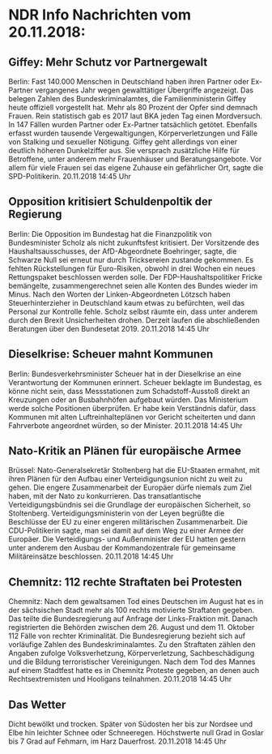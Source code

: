 # NDR Info Nachrichten vom 20.11.2018:


## Giffey: Mehr Schutz vor Partnergewalt
Berlin: Fast 140.000 Menschen in Deutschland haben ihren Partner oder Ex-Partner vergangenes Jahr wegen gewalttätiger Übergriffe angezeigt. Das belegen Zahlen des Bundeskriminalamtes, die Familienministerin Giffey heute offiziell vorgestellt hat. Mehr als 80 Prozent der Opfer sind demnach Frauen. Rein statistisch gab es 2017 laut BKA jeden Tag einen Mordversuch. In 147 Fällen wurden Partner oder Ex-Partner tatsächlich getötet. Ebenfalls erfasst wurden tausende Vergewaltigungen, Körperverletzungen und Fälle von Stalking und sexueller Nötigung. Giffey geht allerdings von einer deutlich höheren Dunkelziffer aus. Sie versprach zusätzliche Hilfe für Betroffene, unter anderem mehr Frauenhäuser und Beratungsangebote. Vor allem für viele Frauen sei das eigene Zuhause ein gefährlicher Ort, sagte die SPD-Politikerin. 20.11.2018 14:45 Uhr 

## Opposition kritisiert Schuldenpoltik der Regierung
Berlin: Die Opposition im Bundestag hat die Finanzpolitik von Bundesminister Scholz als nicht zukunftsfest kritisiert. Der Vorsitzende des Haushaltsausschusses, der AfD-Abgeordnete Boehringer, sagte, die Schwarze Null sei erneut nur durch Tricksereien zustande gekommen. Es fehlten Rückstellungen für Euro-Risiken, obwohl in drei Wochen ein neues Rettungspaket beschlossen werden solle. Der FDP-Haushaltspolitiker Fricke bemängelte, zusammengerechnet seien alle Konten des Bundes wieder im Minus. Nach den Worten der Linken-Abgeordneten Lötzsch haben Steuerhinterzieher in Deutschland kaum etwas zu befürchten, weil das Personal zur Kontrolle fehle. Scholz selbst räumte ein, dass unter anderem durch den Brexit Unsicherheiten drohen. Derzeit laufen die abschließenden Beratungen über den Bundesetat 2019. 20.11.2018 14:45 Uhr 

## Dieselkrise: Scheuer mahnt Kommunen
Berlin: Bundesverkehrsminister Scheuer hat in der Dieselkrise an eine Verantwortung der Kommunen erinnert. Scheuer beklagte im Bundestag, es könne nicht sein, dass Messstationen zum Schadstoff-Ausstoß direkt an Kreuzungen oder an Busbahnhöfen aufgebaut würden. Das Ministerium werde solche Positionen überprüfen. Er habe kein Verständnis dafür, dass Kommunen mit alten Luftreinhalteplänen vor Gericht scheiterten und dann Fahrverbote angeordnet würden, so der Minister. 20.11.2018 14:45 Uhr 

## Nato-Kritik an Plänen für europäische Armee
Brüssel: Nato-Generalsekretär Stoltenberg hat die EU-Staaten ermahnt, mit ihren Plänen für den Aufbau einer Verteidigungsunion nicht zu weit zu gehen. Die engere Zusammenarbeit der Europäer dürfe niemals zum Ziel haben, mit der Nato zu konkurrieren. Das transatlantische Verteidigungsbündnis sei die Grundlage der europäischen Sicherheit, so Stoltenberg. Verteidigungsministerin von der Leyen begrüßte die Beschlüsse der EU zu einer engeren militärischen Zusammenarbeit. Die CDU-Politikerin sagte, man sei damit auf dem Weg zu einer Armee der Europäer. Die Verteidigungs- und Außenminister der EU hatten gestern unter anderem den Ausbau der Kommandozentrale für gemeinsame Militäreinsätze beschlossen. 20.11.2018 14:45 Uhr 

## Chemnitz: 112 rechte Straftaten bei Protesten
Chemnitz: Nach dem gewaltsamen Tod eines Deutschen im August hat es in der sächsischen Stadt mehr als 100 rechts motivierte Straftaten gegeben. Das teilte die Bundesregierung auf Anfrage der Links-Fraktion mit. Danach registrierten die Behörden zwischen dem 26. August und dem 11. Oktober 112 Fälle von rechter Kriminalität. Die Bundesregierung bezieht sich auf vorläufige Zahlen des Bundeskriminalamtes. Zu den Straftaten zählen den Angaben zufolge Volksverhetzung, Körperverletzung, Sachbeschädigung und die Bildung terroristischer Vereinigungen. Nach dem Tod des Mannes auf einem Stadtfest hatte es in Chemnitz Proteste gegeben, an denen auch Rechtsextremisten und Hooligans teilnahmen. 20.11.2018 14:45 Uhr 

## Das Wetter
Dicht bewölkt und trocken. Später von Südosten her bis zur Nordsee und Elbe hin leichter Schnee oder Schneeregen. Höchstwerte null Grad in Goslar bis 7 Grad auf Fehmarn, im Harz Dauerfrost. 20.11.2018 14:45 Uhr 
